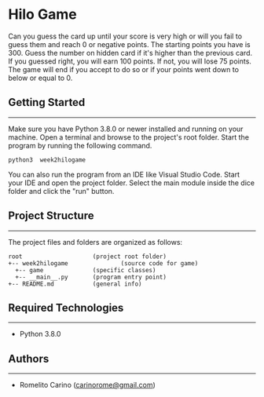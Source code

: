 # Hilo Game
Can you guess the card up until your score is very high or will you fail to guess them and reach 0 or negative points. The starting points you have is 300. Guess the number on hidden card if it's higher than the previous card. If you guessed right, you will earn 100 points. If not, you will lose 75 points. The game will end if you accept to do so or if your points went down to below or equal to 0.

## Getting Started
---
Make sure you have Python 3.8.0 or newer installed and running on your machine. Open a terminal and 
browse to the project's root folder. Start the program by running the following command.
```
python3  week2hilogame
```
You can also run the program from an IDE like Visual Studio Code. Start your IDE and open the 
project folder. Select the main module inside the dice folder and click the "run" button.

## Project Structure
---
The project files and folders are organized as follows:
```
root                    (project root folder)
+-- week2hilogame               (source code for game)
  +-- game              (specific classes)
  +-- __main__.py       (program entry point)
+-- README.md           (general info)
```

## Required Technologies
---
* Python 3.8.0

## Authors
---
* Romelito Carino (carinorome@gmail.com)
